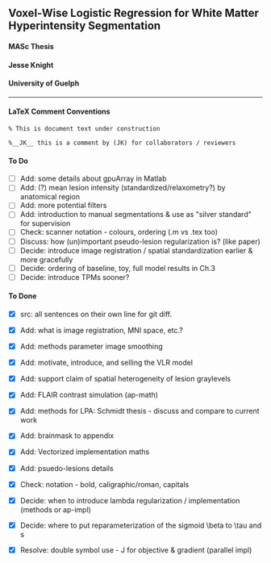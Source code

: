 ## Voxel-Wise Logistic Regression for White Matter Hyperintensity Segmentation
#### MASc Thesis
#### Jesse Knight
#### University of Guelph

---

#### LaTeX Comment Conventions

`% This is document text under construction`

`%__JK__ this is a comment by (JK) for collaborators / reviewers`


#### To Do
- [ ] Add: some details about gpuArray in Matlab
- [ ] Add: (?) mean lesion intensity (standardized/relaxometry?) by anatomical region
- [ ] Add: more potential filters
- [ ] Add: introduction to manual segmentations & use as "silver standard" for supervision
- [ ] Check: scanner notation - colours, ordering (.m vs .tex too)
- [ ] Discuss: how (un)important pseudo-lesion regularization is? (like paper)
- [ ] Decide: introduce image registration / spatial standardization earlier & more gracefully
- [ ] Decide: ordering of baseline, toy, full model results in Ch.3
- [ ] Decide: introduce TPMs sooner?

#### To Done
- [x] src: all sentences on their own line for git diff.
- [x] Add: what is image registration, MNI space, etc.?
- [x] Add: methods parameter image smoothing
- [x] Add: motivate, introduce, and selling the VLR model
- [x] Add: support claim of spatial heterogeneity of lesion graylevels
- [x] Add: FLAIR contrast simulation (ap-math)
- [x] Add: methods for LPA: Schmidt thesis - discuss and compare to current work
- [x] Add: brainmask to appendix
- [x] Add: Vectorized implementation maths
- [x] Add: psuedo-lesions details
- [x] Check: notation - bold, caligraphic/roman, capitals
- [x] Decide: when to introduce lambda regularization / implementation (methods or ap-impl)
- [x] Decide: where to put reparameterization of the sigmoid \beta to \tau and s
- [x] Resolve: double symbol use - J for objective & gradient (parallel impl)


